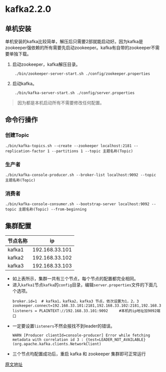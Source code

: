 # kafka2.2.0
## 单机安装
单机安装的kafka比较简单，解压后只需要2部就能启动好。因为kafka是zookeeper强依赖的所有需要先启动zookeeper。kafka有自带的zookeeper不需要单独下载。
1. 启动zookeeper，kafka解压目录。
   ```shell script
    ./bin/zookeeper-server-start.sh ./config/zookeeper.properties
   ```
2. 启动kafka。
   ```shell script
    ./bin/kafka-server-start.sh ./config/server.properties
   ```
> 因为都是本机启动所有不需要修改任何配置。

## 命令行操作
### 创建Topic
```shell script
./bin/kafka-topics.sh --create --zookeeper localhost:2181 --replication-factor 1 --partitions 1 --topic 主题名称(Topic)
```
### 生产者
```shell script
./bin/kafka-console-producer.sh --broker-list localhost:9092 --topic 主题名称(Topic)
```
### 消费者
```shell script
./bin/kafka-console-consumer.sh --bootstrap-server localhost:9092 --topic 主题名称(Topic) --from-beginning
```

## 集群配置

| 节点名称 | ip  |
| ---- | ---- |
| kafka1 | 192.168.33.101|
| kafka2 | 192.168.33.102 |
| kafka3 | 192.168.33.103 |

* 如上表所示，集群一共有三个节点，每个节点的配置都完全相同。
* 进入`kafka1`节点`kafka`的`config`目录，编辑`server.properties`文件的下面几个选项。
  ```properties
  broker.id=1  # kafka1，kafka2，kafka3 节点，依次设置为1，2，3
  zookeeper.connect=192.168.33.101:2181,192.168.33.102:2181,192.168.33.103:2181
  listeners = PLAINTEXT://192.168.33.101:9092     #本机的ip地址加9092端口
  ```
* 一定要设置`listeners`不然会报找不到leader的错误。
  ```text
  WARN [Producer clientId=console-producer] Error while fetching metadata with correlation id 3 : {test=LEADER_NOT_AVAILABLE} (org.apache.kafka.clients.NetworkClient)
  ```
* 三个节点均配置成功后，重启 kafka 和 zookeeper 集群即可正常运行

[原文地址](https://blog.csdn.net/qq_36431213/article/details/99363190)
